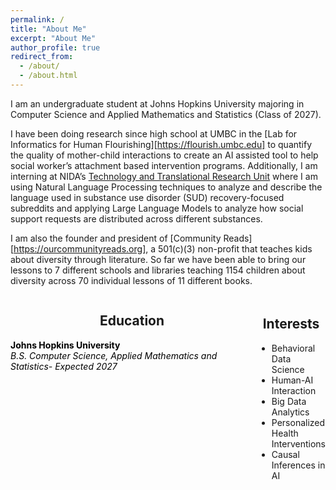 ```yaml
---
permalink: /
title: "About Me"
excerpt: "About Me"
author_profile: true
redirect_from: 
  - /about/
  - /about.html
---
```


I am an undergraduate student at Johns Hopkins University majoring in Computer Science and Applied Mathematics and Statistics (Class of 2027). 

I have been doing research since high school at UMBC in the [Lab for Informatics for Human Flourishing][https://flourish.umbc.edu] to quantify the quality of mother-child interactions to create an AI assisted tool to help social worker’s attachment based intervention programs. Additionally, I am interning at NIDA’s [Technology and Translational Research Unit](https://bcurtislab.com/) where I am using Natural Language Processing techniques to analyze and describe the language used in substance use disorder (SUD) recovery-focused subreddits and applying Large Language Models to analyze how social support requests are distributed across different substances.

I am also the founder and president of [Community Reads][https://ourcommunityreads.org], a 501(c)(3) non-profit that teaches kids about diversity through literature. So far we have been able to bring our lessons to 7 different schools and libraries teaching 1154 children about diversity across 70 individual lessons of 11 different books.

<html>
<head>
  <!-- Add the Font Awesome CSS link below -->
  <link rel="stylesheet" href="https://cdnjs.cloudflare.com/ajax/libs/font-awesome/6.5.2/css/all.min.css">
  <!-- Add any necessary meta tags, CSS, or other dependencies in the head section -->
  <style>
    /* Apply CSS styles here */
    .container {
      display: flex;
      justify-content: center; /* Center the columns horizontally */
    }

    .column1 {
      flex: 1;
      padding: 5px 5px 5px 0; /* Right padding: 5px, Left padding: 0 */
      text-align: left; 
    }

    .column1 i {
      margin-bottom: 10px;
    }

    .column1 h2 {
      text-align: center; /* Center the headers */
    }

    .column2 {
      flex: 1;
      padding: 5px 0 5px 5px; /* Right padding: 0, Left padding: 5px */
      text-align: left;
    }

    .column2 i {
      margin-bottom: 10px;
    }
    
    .column2 h2 {
      text-align: center; /* Center the headers */
    }

    .grad-info {
      margin-bottom: 10px; /* Add some spacing between the header and paragraph */
      color: black; /* Set the text color to black */
    }

    .grad-info p {
      text-align: left; /* Left-align the paragraph text */
      margin: 0; /* Remove any default margin to avoid extra spacing */
    }
  </style>
</head>
<body>
  <div class="container">
    <div class="column1">
      <h2>Education</h2>
      <p class="grad-info"><i class="fas fa-graduation-cap" aria-hidden="true"></i> <b>Johns Hopkins University</b><br><i>B.S. Computer Science, Applied Mathematics and Statistics- Expected 2027</i></p>
    </div>
    <div class="column2">
      <h2>Interests</h2>
      <ul>
        <li>Behavioral Data Science</li>
        <li>Human-AI Interaction</li>
        <li>Big Data Analytics</li>
        <li>Personalized Health Interventions</li>
        <li>Causal Inferences in AI</li>
      </ul>
    </div>
  </div>
</body>
</html>

<br>
<html>
<head>
  <style>
    /* Apply CSS styles here */
    .container {
      display: flex;
    }

    .column {
      flex: 1;
      padding: 10px;
    }

    .column img {
      max-width: 100%; /* Ensure images don't exceed their container's width */
      display: block; /* Remove any extra spacing below the image */
    }
    .caption {
      text-align: center;
      font-style: italic;
      font-size: 7px;
    }

    
  </style>
</head>
</html>
